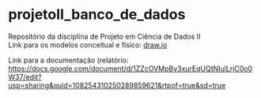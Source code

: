 # projetoII_banco_de_dados
Repositório da disciplina de Projeto em Ciência de Dados II  
Link para os modelos conceitual e físico: [draw.io](https://app.diagrams.net/?src=about#G1E_nfq7G3JLQ-2e3nSUWM3WuGuxWT-7bV#%7B%22pageId%22%3A%22Hj-ODVUiOMbrNAWI2-Oc%22%7D)

Link para a documentação (relatório: https://docs.google.com/document/d/1ZZcOVMpBy3xurEqUQtNIulLrjC0o0W37/edit?usp=sharing&ouid=108254310250289859621&rtpof=true&sd=true